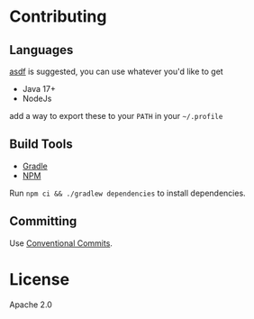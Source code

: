 # Contributing

## Languages

[asdf](https://asdf-vm.com) is suggested, you can use whatever you'd like to get

- Java 17+
- NodeJs

add a way to export these to your `PATH` in your `~/.profile`

## Build Tools

- [Gradle](https://docs.gradle.org/current/userguide/command_line_interface.html)
- [NPM](https://docs.npmjs.com/about-npm)

Run `npm ci && ./gradlew dependencies` to install dependencies.

## Committing

Use [Conventional Commits](https://www.conventionalcommits.org/en/v1.0.0/).

# License

Apache 2.0
